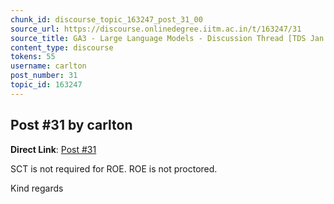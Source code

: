 ```yaml
---
chunk_id: discourse_topic_163247_post_31_00
source_url: https://discourse.onlinedegree.iitm.ac.in/t/163247/31
source_title: GA3 - Large Language Models - Discussion Thread [TDS Jan 2025]
content_type: discourse
tokens: 55
username: carlton
post_number: 31
topic_id: 163247
---
```


## Post #31 by carlton

**Direct Link**: [Post #31](https://discourse.onlinedegree.iitm.ac.in/t/163247/31)

SCT is not required for ROE. ROE is not proctored.

Kind regards
